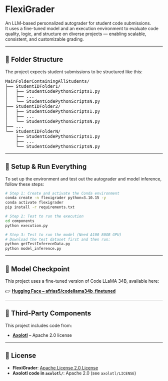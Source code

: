 # **FlexiGrader**

An LLM-based personalized autograder for student code submissions.  
It uses a fine-tuned model and an execution environment to evaluate code quality, logic, and structure on diverse projects — enabling scalable, consistent, and customizable grading.

---

## 📁 Folder Structure

The project expects student submissions to be structured like this:

<pre>
MainFolderContainingAllStudents/
├── StudentIDFolder1/
│   ├── StudentCodePythonScripts1.py
│   ├── ...
│   └── StudentCodePythonScriptsN.py
├── StudentIDFolder2/
│   ├── StudentCodePythonScripts1.py
│   ├── ...
│   └── StudentCodePythonScriptsN.py
├── ...
└── StudentIDFolderN/
    ├── StudentCodePythonScripts1.py
    ├── ...
    └── StudentCodePythonScriptsN.py
</pre>

---

## 🚀 Setup & Run Everything

To set up the environment and test out the autograder and model inference, follow these steps:

```bash
# Step 1: Create and activate the Conda environment
conda create -n flexigrader python=3.10.15 -y
conda activate flexigrader
pip install -r requirements.txt

# Step 2: Test to run the execution
cd components
python execution.py

# Step 3: Test to run the model (Need A100 80GB GPU)
# Download the test dataset first and then run:
python getTestInfereceData.py
python model_inference.py
```

---

## 🔗 Model Checkpoint

This project uses a fine-tuned version of Code LLaMA 34B, available here:

👉 **[Hugging Face – afrias5/codellama34b_finetuned](https://huggingface.co/afrias5/codellama34b_finetuned)**

---

## 🧩 Third-Party Components

This project includes code from:

- **[Axolotl](https://github.com/axolotl-ai-cloud/axolotl)** – Apache 2.0 license

---

## 📄 License

- **FlexiGrader**: [Apache License 2.0 License](./LICENSE) 
- **Axolotl code in `axolotl/`**: Apache 2.0 (see `axolotl/LICENSE`)
